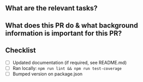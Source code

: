 ## What are the relevant tasks?

## What does this PR do & what background information is important for this PR?

## Checklist
- [ ] Updated documentation (if required, see README.md)
- [ ] Ran locally: `npm run lint && npm run test-coverage`
- [ ] Bumped version on package.json